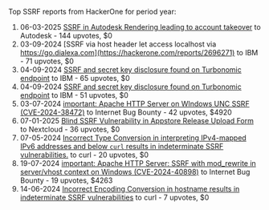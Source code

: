 Top SSRF reports from HackerOne for period year:

1. 06-03-2025 [SSRF in Autodesk Rendering leading to account takeover](https://hackerone.com/reports/3024673) to Autodesk - 144 upvotes, $0
2. 03-09-2024 [SSRF via host header let access localhost via https://go.dialexa.com](https://hackerone.com/reports/2696271) to IBM - 71 upvotes, $0
3. 04-09-2024 [SSRF and secret key disclosure found on Turbonomic endpoint](https://hackerone.com/reports/2697592) to IBM - 65 upvotes, $0
4. 04-09-2024 [SSRF and secret key disclosure found on Turbonomic endpoint](https://hackerone.com/reports/2697601) to IBM - 51 upvotes, $0
5. 03-07-2024 [important: Apache HTTP Server on WIndows UNC SSRF (CVE-2024-38472)](https://hackerone.com/reports/2585385) to Internet Bug Bounty - 42 upvotes, $4920
6. 07-01-2025 [Blind SSRF Vulnerability in Appstore Release Upload Form](https://hackerone.com/reports/2925666) to Nextcloud - 36 upvotes, $0
7. 07-05-2024 [Incorrect Type Conversion in interpreting IPv4-mapped IPv6 addresses and below `curl` results in indeterminate SSRF vulnerabilities.](https://hackerone.com/reports/2493548) to curl - 20 upvotes, $0
8. 19-07-2024 [important: Apache HTTP Server: SSRF with mod_rewrite in server/vhost context on Windows (CVE-2024-40898)](https://hackerone.com/reports/2612028) to Internet Bug Bounty - 19 upvotes, $4263
9. 14-06-2024 [Incorrect Encoding Conversion in hostname  results in indeterminate SSRF vulnerabilities](https://hackerone.com/reports/2552179) to curl - 7 upvotes, $0
